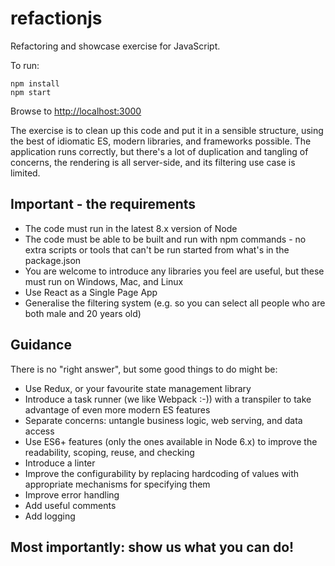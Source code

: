 # refactionjs

Refactoring and showcase exercise for JavaScript.

To run:

```
npm install
npm start
```

Browse to [http://localhost:3000](http://localhost:3000)

The exercise is to clean up this code and put it in a sensible structure, using the best of idiomatic ES, modern libraries, and frameworks possible. The application runs correctly, but there's a lot of duplication and tangling of concerns, the rendering is all server-side, and its filtering use case is limited.

## Important - the requirements

- The code must run in the latest 8.x version of Node
- The code must be able to be built and run with npm commands - no extra scripts or tools that can't be run started from what's in the package.json
- You are welcome to introduce any libraries you feel are useful, but these must run on Windows, Mac, and Linux
- Use React as a Single Page App
- Generalise the filtering system (e.g. so you can select all people who are both male and 20 years old)

## Guidance

There is no "right answer", but some good things to do might be:

- Use Redux, or your favourite state management library
- Introduce a task runner (we like Webpack :-)) with a transpiler to take advantage of even more modern ES features
- Separate concerns: untangle business logic, web serving, and data access
- Use ES6+ features (only the ones available in Node 6.x) to improve the readability, scoping, reuse, and checking
- Introduce a linter
- Improve the configurability by replacing hardcoding of values with appropriate mechanisms for specifying them
- Improve error handling
- Add useful comments
- Add logging

## Most importantly: show us what you can do!
